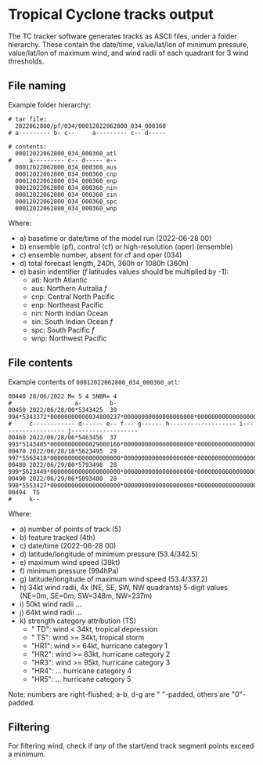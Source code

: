 Tropical Cyclone tracks output
===

The TC tracker software generates tracks as ASCII files, under a folder hierarchy. These contain the date/time, value/lat/lon of minimum pressure, value/lat/lon of maximum wind, and wind radii of each quadrant for 3 wind thresholds.

File naming
---

Example folder hierarchy:

```
# tar file:
  2022062800/pf/034/00012022062800_034_000360
# a--------- b- c--     a--------- c-- d-----

# contents:
  00012022062800_034_000360_atl
#     a--------- c-- d----- e--
  00012022062800_034_000360_aus
  00012022062800_034_000360_cnp
  00012022062800_034_000360_enp
  00012022062800_034_000360_nin
  00012022062800_034_000360_sin
  00012022062800_034_000360_spc
  00012022062800_034_000360_wnp
```

Where:
- a) basetime or date/time of the model run (2022-06-28 00)
- b) ensemble (pf), control (cf) or high-resolution (oper) (ensemble)
- c) ensemble number, absent for cf and oper (034)
- d) total forecast length, 240h, 360h or 1080h (360h)
- e) basin indentifier (*f* latitudes values should be multiplied by -1):
  - atl: North Atlantic
  - aus: Northern Autralia *f*
  - cnp: Central North Pacific
  - enp: Northeast Pacific
  - nin: North Indian Ocean
  - sin: South Indian Ocean *f*
  - spc: South Pacific *f*
  - wnp: Northwest Pacific


File contents
---

Example contents of `00012022062800_034_000360_atl`:

```
00440 28/06/2022 M= 5 4 SNBR= 4
#                  a-        b-
00450 2022/06/28/00*5343425  39  994*5343372*00000000000034800237*00000000000000000000*00000000000000000000*
#     c------------ d------ e-- f--- g------ h------------------- i------------------- j-------------------
00460 2022/06/28/06*5463456  37  993*5143405*00000000000029000166*00000000000000000000*00000000000000000000*
00470 2022/06/28/18*5623495  29  997*5563418*00000000000000000000*00000000000000000000*00000000000000000000*
00480 2022/06/29/00*5793498  28  999*5623449*00000000000000000000*00000000000000000000*00000000000000000000*
00490 2022/06/29/06*5893480  28  998*5553427*00000000000000000000*00000000000000000000*00000000000000000000*
00494  TS
#     k--
```

Where:
- a) number of points of track (5)
- b) feature tracked (4th)
- c) date/time (2022-06-28 00)
- d) latitude/longitude of minimum pressure (53.4/342.5)
- e) maximum wind speed (39kt)
- f) minimum pressure (994hPa)
- g) latitude/longitude of maximum wind speed (53.4/337.2)
- h) 34kt wind radii, 4x (NE, SE, SW, NW quadrants) 5-digit values (NE=0m, SE=0m, SW=348m, NW=237m)
- i) 50kt wind radii ...
- j) 64kt wind radii ...
- k) strength category attribution (TS)
  - " TD": wind < 34kt, tropical depression
  - " TS": wind >= 34kt, tropical storm
  - "HR1": wind >= 64kt, hurricane category 1
  - "HR2": wind >= 83kt, hurricane category 2
  - "HR3": wind >= 95kt, hurricane category 3
  - "HR4": ... hurricane category 4
  - "HR5": ... hurricane category 5

Note: numbers are right-flushed; a-b, d-g are " "-padded, others are "0"-padded.

Filtering
---

For filtering wind, check if *any* of the start/end track segment points exceed a minimum.


